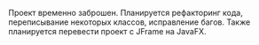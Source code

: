Проект временно заброшен. Планируется рефакторинг кода, переписывание некоторых классов, исправление багов. Также планируется перевести проект с JFrame на JavaFX.
